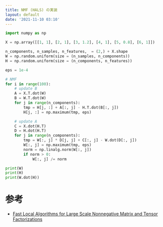 ```yaml
---
title: NMF (HALS) の実装
layout: default
date: '2021-11-10 03:10'
---
```


```py
import numpy as np

X = np.array([[1, 1], [2, 1], [3, 1.2], [4, 1], [5, 0.8], [6, 1]])

n_components, n_samples, n_features,  = (2,) + X.shape
W = np.random.uniform(size = (n_samples, n_components))
H = np.random.uniform(size = (n_components, n_features))

eps = 1e-4

# NMF
for i in range(100):
    # update B
    A = X.T.dot(W)
    B = W.T.dot(W)
    for j in range(n_components):
        tmp = H[j, :] + A[:, j] - H.T.dot(B[:, j])
        H[j, :] = np.maximum(tmp, eps)

    # update A
    C = X.dot(H.T)
    D = H.dot(H.T)
    for j in range(n_components):
        tmp = W[:, j] * D[j, j] + C[:, j] - W.dot(D[:, j])
        W[:, j] = np.maximum(tmp, eps)
        norm = np.linalg.norm(W[:, j])
        if norm > 0:
            W[:, j] /= norm

print(W)
print(H)
print(W.dot(H))

```

# 参考
- [Fast Local Algorithms for Large Scale Nonnegative Matrix and Tensor Factorizations](http://citeseerx.ist.psu.edu/viewdoc/download?doi=10.1.1.214.6398&rep=rep1&type=pdf)
